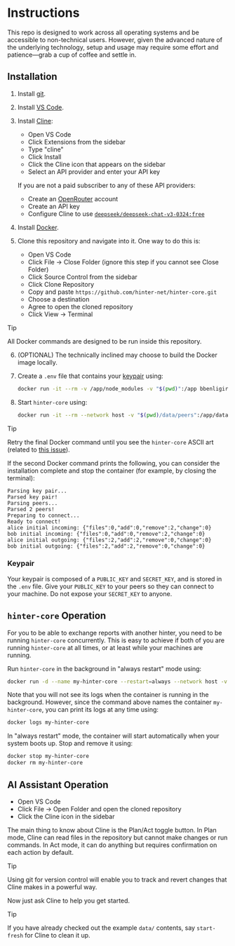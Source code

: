 # Instructions

This repo is designed to work across all operating systems and be accessible to non-technical users.
However, given the advanced nature of the underlying technology, setup and usage may require some effort and patience—grab a cup of coffee and settle in.

## Installation

1. Install [git](https://git-scm.com/downloads).

2. Install [VS Code](https://code.visualstudio.com/).

3. Install [Cline](https://cline.bot/):
    - Open VS Code
    - Click Extensions from the sidebar
    - Type "cline"
    - Click Install
    - Click the Cline icon that appears on the sidebar
    - Select an API provider and enter your API key

    If you are not a paid subscriber to any of these API providers:
      - Create an [OpenRouter](https://openrouter.ai/) account
      - Create an API key
      - Configure Cline to use [`deepseek/deepseek-chat-v3-0324:free`](https://openrouter.ai/deepseek/deepseek-chat-v3-0324:free)

4. Install [Docker](https://docs.docker.com/engine/install/).

5. Clone this repository and navigate into it.
One way to do this is:
    - Open VS Code
    - Click File → Close Folder (ignore this step if you cannot see Close Folder)
    - Click Source Control from the sidebar
    - Click Clone Repository
    - Copy and paste `https://github.com/hinter-net/hinter-core.git`
    - Choose a destination
    - Agree to open the cloned repository
    - Click View → Terminal
    
> [!TIP]
> All Docker commands are designed to be run inside this repository.

6. (OPTIONAL) The technically inclined may choose to build the Docker image locally.

7. Create a `.env` file that contains your [keypair](#keypair) using:
    ```sh
    docker run -it --rm -v /app/node_modules -v "$(pwd)":/app bbenligiray/hinter-core npm run generate-keys
    ```

8. Start `hinter-core` using:
    ```sh
    docker run -it --rm --network host -v "$(pwd)/data/peers":/app/data/peers -v "$(pwd)/.env":/app/.env -v "$(pwd)/.storage":/app/.storage bbenligiray/hinter-core
    ```

> [!TIP]
> Retry the final Docker command until you see the `hinter-core` ASCII art (related to [this issue](https://github.com/bbenligiray/hinter-core/issues/5)).

If the second Docker command prints the following, you can consider the installation complete and stop the container (for example, by closing the terminal):

```
Parsing key pair...
Parsed key pair!
Parsing peers...
Parsed 2 peers!
Preparing to connect...
Ready to connect!
alice initial incoming: {"files":0,"add":0,"remove":2,"change":0}
bob initial incoming: {"files":0,"add":0,"remove":2,"change":0}
alice initial outgoing: {"files":2,"add":2,"remove":0,"change":0}
bob initial outgoing: {"files":2,"add":2,"remove":0,"change":0}
```

### Keypair

Your keypair is composed of a `PUBLIC_KEY` and `SECRET_KEY`, and is stored in the `.env` file.
Give your `PUBLIC_KEY` to your peers so they can connect to your machine.
Do not expose your `SECRET_KEY` to anyone.

## `hinter-core` Operation

For you to be able to exchange reports with another hinter, you need to be running `hinter-core` concurrently.
This is easy to achieve if both of you are running `hinter-core` at all times, or at least while your machines are running.

Run `hinter-core` in the background in "always restart" mode using:
```sh
docker run -d --name my-hinter-core --restart=always --network host -v "$(pwd)/data/peers":/app/data/peers -v "$(pwd)/.env":/app/.env -v "$(pwd)/.storage":/app/.storage bbenligiray/hinter-core
```

Note that you will not see its logs when the container is running in the background.
However, since the command above names the container `my-hinter-core`, you can print its logs at any time using:
```sh
docker logs my-hinter-core
```

In "always restart" mode, the container will start automatically when your system boots up.
Stop and remove it using:
```sh
docker stop my-hinter-core
docker rm my-hinter-core
```

## AI Assistant Operation

- Open VS Code
- Click File → Open Folder and open the cloned repository
- Click the Cline icon in the sidebar

The main thing to know about Cline is the Plan/Act toggle button.
In Plan mode, Cline can read files in the repository but cannot make changes or run commands.
In Act mode, it can do anything but requires confirmation on each action by default.

> [!TIP]
> Using git for version control will enable you to track and revert changes that Cline makes in a powerful way.

Now just ask Cline to help you get started.

> [!TIP]
> If you have already checked out the example `data/` contents, say `start-fresh` for Cline to clean it up.
